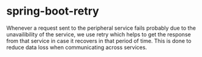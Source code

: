 # spring-boot-retry

Whenever a request sent to the peripheral service fails probably due to the unavailibility of the service, we use retry which helps to get the response from that service in case it recovers in that period of time. This is done to reduce data loss when communicating across services.
